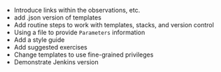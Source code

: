- Introduce links within the observations, etc.
- add .json version of templates
- Add routine steps to work with templates, stacks, and version control
- Using a file to provide `Parameters` information
- Add a style guide
- Add suggested exercises
- Change templates to use fine-grained privileges
- Demonstrate Jenkins version